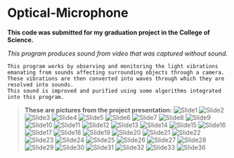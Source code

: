 # Optical-Microphone
**This code was submitted for my graduation project in the College of Science.**

*This program produces sound from video that was captured without sound.*
```
This program works by observing and monitoring the light vibrations emanating from sounds affecting surrounding objects through a camera.
These vibrations are then converted into waves through which they are resolved into sounds.
This sound is improved and purified using some algorithms integrated into this program.
```
>**These are pictures from the project presentation:**
![Slide1](https://github.com/Khaled-Magdi/Optical-Microphone/assets/86789501/a74edda9-bce7-49e4-8a4a-a1d997beba5c)
![Slide2](https://github.com/Khaled-Magdi/Optical-Microphone/assets/86789501/fe4a2045-7d95-43a3-9055-a3eaa01c92a9)
![Slide3](https://github.com/Khaled-Magdi/Optical-Microphone/assets/86789501/063421ee-46bf-4e18-8b8a-fcef165feaf9)
![Slide4](https://github.com/Khaled-Magdi/Optical-Microphone/assets/86789501/8bce7f74-c207-4e1c-9f6f-797c5483613a)
![Slide5](https://github.com/Khaled-Magdi/Optical-Microphone/assets/86789501/0acbec72-7327-4ed9-a6a2-170f90ce9c9b)
![Slide6](https://github.com/Khaled-Magdi/Optical-Microphone/assets/86789501/6f88006d-8136-4cfb-8e91-0669da407fa9)
![Slide7](https://github.com/Khaled-Magdi/Optical-Microphone/assets/86789501/df736e03-c322-4eee-a93a-ac2402e83d35)
![Slide8](https://github.com/Khaled-Magdi/Optical-Microphone/assets/86789501/ad106779-7c8c-42bc-9345-0c34cb8c0356)
![Slide9](https://github.com/Khaled-Magdi/Optical-Microphone/assets/86789501/94717535-628b-445a-bb6c-c516297a9975)
![Slide10](https://github.com/Khaled-Magdi/Optical-Microphone/assets/86789501/56347ca3-6c23-4c76-bc67-008d511c9464)
![Slide11](https://github.com/Khaled-Magdi/Optical-Microphone/assets/86789501/81a10bdd-22b4-487f-87cb-8fe0b275ef57)
![Slide12](https://github.com/Khaled-Magdi/Optical-Microphone/assets/86789501/4d67cad6-35b9-4d66-9540-5a382c9dd59c)
![Slide13](https://github.com/Khaled-Magdi/Optical-Microphone/assets/86789501/9ff801e0-80a8-44e3-bf3b-bdbafb00ec3e)
![Slide14](https://github.com/Khaled-Magdi/Optical-Microphone/assets/86789501/e2478d7b-d82e-4875-a9b8-5f226fd6177f)
![Slide15](https://github.com/Khaled-Magdi/Optical-Microphone/assets/86789501/b80db51a-03a4-4e12-a106-18e5aa3a7af8)
![Slide16](https://github.com/Khaled-Magdi/Optical-Microphone/assets/86789501/d49a381b-b71e-41a7-960e-2216c8856ff4)
![Slide17](https://github.com/Khaled-Magdi/Optical-Microphone/assets/86789501/f9b38714-9ec5-4fbc-b56d-6808ebcfa156)
![Slide18](https://github.com/Khaled-Magdi/Optical-Microphone/assets/86789501/128560e7-0809-4fcf-b2bb-d45114694036)
![Slide19](https://github.com/Khaled-Magdi/Optical-Microphone/assets/86789501/719a2e59-51a3-4767-992b-e056ff20113b)
![Slide20](https://github.com/Khaled-Magdi/Optical-Microphone/assets/86789501/f0eb6e12-e690-4de1-9462-12aacce95613)
![Slide21](https://github.com/Khaled-Magdi/Optical-Microphone/assets/86789501/44ce5b08-fde6-4ea3-a66a-04b9f13c85fa)
![Slide22](https://github.com/Khaled-Magdi/Optical-Microphone/assets/86789501/32993228-283e-4299-98f8-953776677869)
![Slide23](https://github.com/Khaled-Magdi/Optical-Microphone/assets/86789501/af0438ac-d806-499c-87d3-464806f787f2)
![Slide24](https://github.com/Khaled-Magdi/Optical-Microphone/assets/86789501/e92631f1-c2c3-442c-ace5-cb0b98403cec)
![Slide25](https://github.com/Khaled-Magdi/Optical-Microphone/assets/86789501/377f7c92-a273-43da-945c-225f50d07736)
![Slide26](https://github.com/Khaled-Magdi/Optical-Microphone/assets/86789501/6d201330-491c-4555-9e2e-ead98632f419)
![Slide27](https://github.com/Khaled-Magdi/Optical-Microphone/assets/86789501/cc6320ed-5fde-40a3-bb99-fe0283c1b842)
![Slide28](https://github.com/Khaled-Magdi/Optical-Microphone/assets/86789501/67ce5e2b-2ff8-4bfc-b7d2-06b387ee52b3)
![Slide29](https://github.com/Khaled-Magdi/Optical-Microphone/assets/86789501/00306d06-f263-4c0a-a261-7712017a2f94)
![Slide30](https://github.com/Khaled-Magdi/Optical-Microphone/assets/86789501/443373d7-6f18-4ded-97c3-edc3c0bcf35d)
![Slide31](https://github.com/Khaled-Magdi/Optical-Microphone/assets/86789501/13209b07-17c1-4344-b996-f0f7876713fc)
![Slide32](https://github.com/Khaled-Magdi/Optical-Microphone/assets/86789501/fafdddba-c6c0-4f82-9d30-ed10cd647dd7)
![Slide33](https://github.com/Khaled-Magdi/Optical-Microphone/assets/86789501/9fe5ac9e-544a-41a6-bc26-78f3fce75eed)
![Slide36](https://github.com/Khaled-Magdi/Optical-Microphone/assets/86789501/58abd7de-fd3d-4699-a87b-bea1dc205aca)


